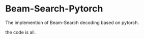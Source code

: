 # Beam-Search-Pytorch

The implemention of Beam-Search decoding based on pytorch.  

the code is all.